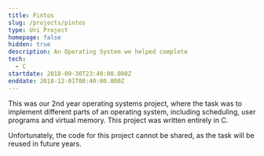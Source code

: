 ```yaml
---
title: Pintos
slug: /projects/pintos
type: Uni Project
homepage: false
hidden: true
description: An Operating System we helped complete
tech:
  - C
startdate: 2018-09-30T23:40:00.000Z
enddate: 2018-12-01T00:40:00.000Z
---
```

This was our 2nd year operating systems project, where the task was to implement different parts of an operating system, including scheduling, user programs and virtual memory. This project was written entirely in C.

Unfortunately, the code for this project cannot be shared, as the task will be reused in future years.